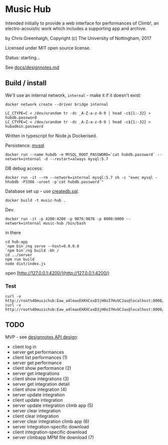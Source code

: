 # Music Hub

Intended initially to provide a web interface for performances of 
Climb!, an electro-acouistic work which includes a supporting app and
archive.

by Chris Greenhalgh, 
Copyright (c) The University of Nottingham, 2017

Licensed under MIT open source license.

Status: starting...

See [docs/designnotes.md](docs/designnotes.md)

## Build / install

We'll use an internal network, `internal` - make it if it doesn't exist:
```
docker network create --driver bridge internal
```

```
LC_CTYPE=C < /dev/urandom tr -dc _A-Z-a-z-0-9 | head -c${1:-32} > hubdb.password
LC_CTYPE=C < /dev/urandom tr -dc _A-Z-a-z-0-9 | head -c${1:-32} > hubadmin.password
```
Written in typescript for Node.js
Dockerised.

Persistence: [mysql](https://hub.docker.com/_/mysql/)
```
docker run --name hubdb -e MYSQL_ROOT_PASSWORD=`cat hubdb.password` --network=internal -d --restart=always mysql:5.7
```

DB debug access:
```
docker run -it --rm --network=internal mysql:5.7 sh -c "exec mysql -hhubdb -P3306 -uroot -p`cat hubdb.password`"
```

Database set up - use [createdb.sql](createdb.sql).

```
docker build -t music-hub .
```

Dev.
```
docker run -it -p 4200:4200 -p 9876:9876 -p 8000:8000 --network=internal music-hub /bin/bash
```
in there
```
cd hub-app
`npm bin`/ng serve --host=0.0.0.0
`npm bin`/ng build -bh /
cd ../server
npm run build
node dist/index.js
```
open [http://127.0.0.1:4200/](http://127.0.0.1:4200/)

### Test

```
curl -v http://root%40musichub:Eaw_a4lmaxEkRXCoxD3jH0o37HvUCJas@localhost:8000/api/1/account
curl -v http://root%40musichub:Eaw_a4lmaxEkRXCoxD3jH0o37HvUCJas@localhost:8000/api/1/works
```


## TODO

MVP - see [designnotes API design](docs/designnotes.md#API%20design):

- client log in
- server get performances
- client list performances (1)
- server get performance
- client show performance (2)
- server get integrations
- client show integrations (3)
- server get integration detail
- client show integration (4)
- server update integration
- client update integration
- server update integration climb app (5)
- server clear integration
- client clear integration 
- server clear integration climb app (6)
- server integration-specific download
- client integration-specific download
- server climbapp MPM file download (7)
